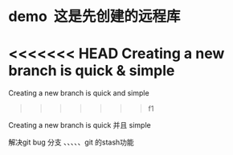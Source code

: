 # demo  这是先创建的远程库


<<<<<<< HEAD
Creating a new branch is quick & simple
=======

Creating a new branch is quick and simple
>>>>>>> f1



Creating a new branch is quick 并且 simple






解决git bug 分支   、、、、、git 的stash功能
 